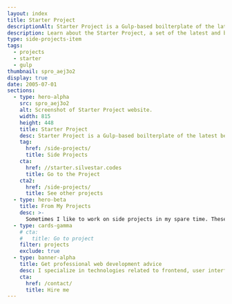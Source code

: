 ```yaml
---
layout: index
title: Starter Project
descriptionAlt: Starter Project is a Gulp-based boilterplate of the latest best practices for frontend development.
description: Learn about the Starter Project, a set of the latest and best practices in web development, packed into Gulp tasks that fits into every project.
type: side-projects-item
tags:
  - projects
  - starter
  - gulp
thumbnail: spro_aej3o2
display: true
date: 2005-07-01
sections:
  - type: hero-alpha
    src: spro_aej3o2
    alt: Screenshot of Starter Project website.
    width: 815
    height: 448
    title: Starter Project
    desc: Starter Project is a Gulp-based boilterplate of the latest best practices for frontend development.
    tag:
      href: /side-projects/
      title: Side Projects
    cta:
      href: //starter.silvestar.codes
      title: Go to the Project
    cta2:
      href: /side-projects/
      title: See other projects
  - type: hero-beta
    title: From My Projects
    desc: >-
      Sometimes I like to work on side projects in my spare time. These are my other open-source side projects.
  - type: cards-gamma
    # cta:
    #   title: Go to project
    filter: projects
    exclude: true
  - type: banner-alpha
    title: Get professional web development advice
    desc: I specialize in technologies related to frontend, user interface, and website development.
    cta:
      href: /contact/
      title: Hire me
---
```

